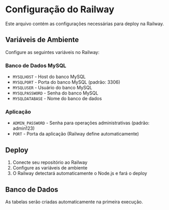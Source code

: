 # Configuração do Railway

Este arquivo contém as configurações necessárias para deploy na Railway.

## Variáveis de Ambiente

Configure as seguintes variáveis no Railway:

### Banco de Dados MySQL
- `MYSQLHOST` - Host do banco MySQL
- `MYSQLPORT` - Porta do banco MySQL (padrão: 3306)
- `MYSQLUSER` - Usuário do banco MySQL
- `MYSQLPASSWORD` - Senha do banco MySQL
- `MYSQLDATABASE` - Nome do banco de dados

### Aplicação
- `ADMIN_PASSWORD` - Senha para operações administrativas (padrão: admin123)
- `PORT` - Porta da aplicação (Railway define automaticamente)

## Deploy

1. Conecte seu repositório ao Railway
2. Configure as variáveis de ambiente
3. O Railway detectará automaticamente o Node.js e fará o deploy

## Banco de Dados

As tabelas serão criadas automaticamente na primeira execução.
